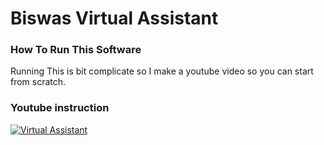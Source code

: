 # Biswas Virtual Assistant

### How To Run This Software

Running This is bit complicate so I make a youtube video so you can start from scratch. 

### Youtube instruction

[![Virtual Assistant](https://user-images.githubusercontent.com/4492335/105800527-1a546f00-5fc1-11eb-9755-dba279cf5cb8.jpg)](https://youtu.be/ATil5tklYu0)

